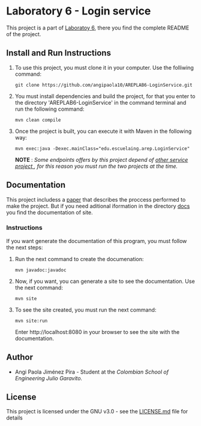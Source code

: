 # Laboratory 6 - Login service

This project is a part of [Laboratoy 6](https://github.com/angipaola10/AREP-LAB6), there you find the complete README of the project.

## Install and Run Instructions 
1. To use this project, you must clone it in your computer. Use the folliwing command:

       git clone https://github.com/angipaola10/AREPLAB6-LoginService.git

2. You must install dependencies and build the project, for that you enter to the directory 'AREPLAB6-LoginService' in the command terminal and run the following command:

       mvn clean compile

3.  Once the project is built, you can execute it with Maven in the following way:

        mvn exec:java -Dexec.mainClass="edu.escuelaing.arep.LoginService"
        
    **NOTE** : *Some endpoints offers by this project depend of [other service project ](https://github.com/angipaola10/AREPLAB6-OtherService.git), for this reason you must run the two projects at the time.*

## Documentation
This project includess a [paper](https://github.com/angipaola10/AREP-LAB6/blob/master/Document.pdf) that describes the proccess performed to make the project. But if you need aditional iformation in the directory [docs](/docs) you find the documentation of site.

### Instructions 
If you want generate the documentation of this program, you must follow the next steps:
1. Run the next command to create the documenation:

       mvn javadoc:javadoc
       
2. Now, if you want, you can generate a site to see the documentation. Use the next command: 

       mvn site
       
3. To see the site created, you must run the next command:

       mvn site:run
       
    Enter http://localhost:8080 in your browser to see the site with the documentation.


## Author
* Angi Paola Jiménez Pira - Student at the *Colombian School of Engineering Julio Garavito.*

## License
This project is licensed under the GNU v3.0 - see the [LICENSE.md](LICENSE.md) file for details
